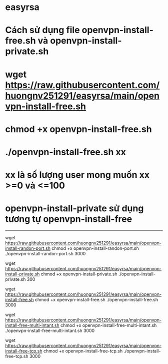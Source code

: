 # easyrsa
# Cách sử dụng file openvpn-install-free.sh và openvpn-install-private.sh
# wget https://raw.githubusercontent.com/huongnv251291/easyrsa/main/openvpn-install-free.sh
# chmod +x openvpn-install-free.sh
# ./openvpn-install-free.sh xx 
# xx là số lượng user mong muốn xx >=0 và <=100
# openvpn-install-private sử dụng tương tự openvpn-install-free



-----------------------------------------------------------------------------------------------------------------------------


wget https://raw.githubusercontent.com/huongnv251291/easyrsa/main/openvpn-install-randon-port.sh
chmod +x openvpn-install-randon-port.sh
./openvpn-install-randon-port.sh 3000


wget https://raw.githubusercontent.com/huongnv251291/easyrsa/main/openvpn-install-private.sh
chmod +x openvpn-install-private.sh
./openvpn-install-private.sh 300

wget https://raw.githubusercontent.com/huongnv251291/easyrsa/main/openvpn-install-free.sh
chmod +x openvpn-install-free.sh
./openvpn-install-free.sh 3000

wget https://raw.githubusercontent.com/huongnv251291/easyrsa/main/openvpn-install-free-multi-intant.sh
chmod +x openvpn-install-free-multi-intant.sh
./openvpn-install-free-multi-intant.sh 3000


wget https://raw.githubusercontent.com/huongnv251291/easyrsa/main/openvpn-install-free-tcp.sh
chmod +x openvpn-install-free-tcp.sh
./openvpn-install-free-tcp.sh 3000